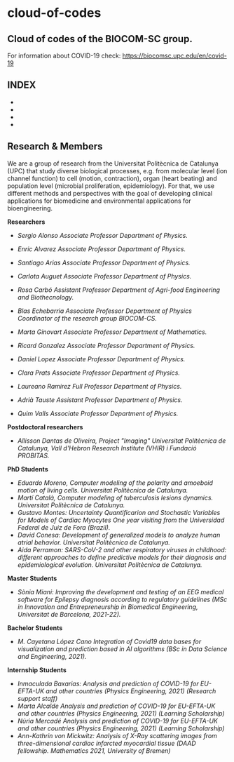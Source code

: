 # cloud-of-codes

## Cloud of codes of the BIOCOM-SC group.
For information about COVID-19 check: https://biocomsc.upc.edu/en/covid-19

## INDEX
-
-
-
-

## Research & Members
We are a group of research from the Universitat Politècnica de Catalunya (UPC) that study diverse biological processes, e.g. from molecular level (ion channel function) to cell (motion, contraction), organ (heart beating) and population level (microbial proliferation, epidemiology). For that, we use different methods and perspectives with the goal of developing clinical applications for biomedicine and environmental applications for bioengineering.

**Researchers**

- *Sergio Alonso
  Associate Professor Department of Physics.*

- *Enric Alvarez
  Associate Professor Department of Physics.*

- *Santiago Arias
  Associate Professor Department of Physics.*

- *Carlota Auguet
  Associate Professor Department of Physics.*          

- *Rosa Carbó
  Assistant Professor Department of Agri-food Engineering and Biothecnology.*

- *Blas Echebarria
  Associate Professor Department of Physics Coordinator of the research group BIOCOM-CS.*

- *Marta Ginovart
  Associate Professor Department of Mathematics.*

- *Ricard Gonzalez
  Associate Professor Department of Physics.*

- *Daniel Lopez
  Associate Professor Department of Physics.*

- *Clara Prats
  Associate Professor Department of Physics.*
 
- *Laureano Ramirez
  Full Professor Department of Physics.*

- *Adrià Tauste
  Assistant Professor Department of Physics.*

- *Quim Valls
  Associate Professor Department of Physics.*
  
**Postdoctoral researchers**
- *Allisson Dantas de Oliveira, Project "Imaging"  Universitat Politècnica de Catalunya, Vall d'Hebron Research Institute (VHIR) i Fundació PROBITAS.*

**PhD Students**
- *Eduardo Moreno, Computer modeling of the polarity and amoeboid motion of living cells. Universitat Politècnica de Catalunya.*
- *Martí Català, Computer modeling of tuberculosis lesions dynamics. Universitat Politècnica de Catalunya.*
- *Gustavo Montes: Uncertainty Quantificarion and Stochastic Variables for Models of Cardiac Myocytes One year visiting from the Universidad Federal de Juiz de Fora (Brazil).*
- *David Conesa: Development of generalized models to analyze human atrial behavior. Universitat Politècnica de Catalunya.*
- *Aida Perramon: SARS-CoV-2 and other respiratory viruses in childhood: different approaches to define predictive models for their diagnosis and epidemiological evolution.        Universitat Politècnica de Catalunya.*

**Master Students**

- *Sònia Miani: Improving the development and testing of an EEG medical software for Epilepsy diagnosis according to regulatory guidelines (MSc in Innovation and Entrepreneurship in Biomedical Engineering, Universitat de Barcelona, 2021-22).*

**Bachelor Students**
- *M. Cayetana López Cano Integration of Covid19 data bases for visualization and prediction based  in AI algorithms (BSc in Data Science and Engineering, 2021).*

**Internship Students**
- *Inmaculada Baxarias: Analysis and prediction of COVID-19 for EU-EFTA-UK and other countries (Physics Engineering, 2021) (Research support staff)*
- *Marta Alcalde Analysis and prediction of COVID-19 for EU-EFTA-UK and other countries  (Physics Engineering, 2021) (Learning Scholarship)*
- *Núria Mercadé Analysis and prediction of COVID-19 for EU-EFTA-UK and other countries (Physics Engineering, 2021) (Learning Scholarship)* 
- *Ann-Kathrin von Mickwitz: Analysis of X-Ray scattering images from three-dimensional cardiac infarcted myocardial tissue (DAAD fellowship. Mathematics 2021, University of Bremen)*
